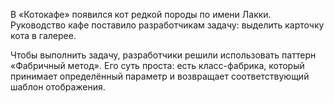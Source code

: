 В «Котокафе» появился кот редкой породы по имени Лакки. Руководство кафе поставило разработчикам задачу: выделить карточку кота в галерее.

Чтобы выполнить задачу, разработчики решили использовать паттерн «Фабричный метод». Его суть проста: есть класс-фабрика, который принимает определённый параметр и возвращает соответствующий шаблон отображения.